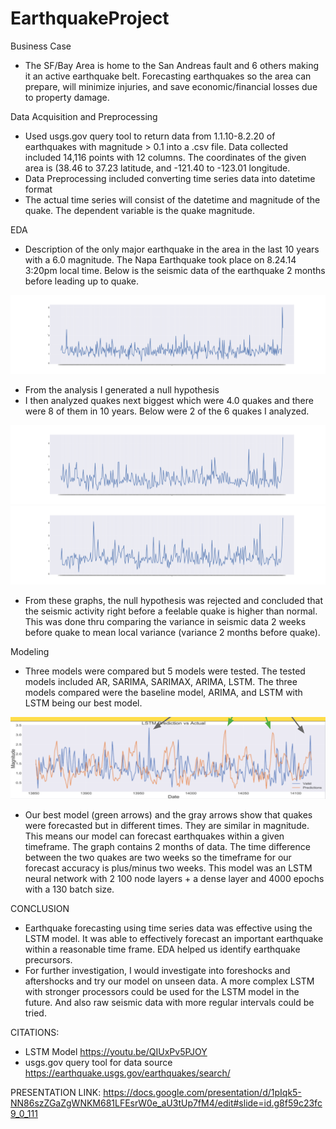 # EarthquakeProject

Business Case
- The SF/Bay Area is home to the San Andreas fault and 6 others making it an active earthquake belt. Forecasting earthquakes so the area can prepare, will minimize injuries, and save economic/financial losses due to property damage. 

Data Acquisition and Preprocessing
- Used usgs.gov query tool to return data from 1.1.10-8.2.20 of earthquakes with magnitude > 0.1 into a .csv file. Data collected included 14,116 points with 12 columns. The coordinates of the given area is (38.46 to 37.23 latitude, and -121.40 to -123.01 longitude.
- Data Preprocessing included converting time series data into datetime format
- The actual time series will consist of the datetime and magnitude of the quake. The dependent variable is the quake magnitude.

EDA
- Description of the only major earthquake in the area in the last 10 years with a 6.0 magnitude.  The Napa Earthquake took place on 8.24.14 3:20pm local time. Below is the seismic data of the earthquake 2 months before leading up to quake.

![](images/Napaquake_copy.png)

- From the analysis I generated a null hypothesis 
- I then analyzed quakes next biggest which were 4.0 quakes and there were 8 of them in 10 years. Below were 2 of the 6 quakes I analyzed.

![](images/quakeA_copy.png)
![](images/quakeB_copy.png)

- From these graphs, the null hypothesis was rejected and concluded that the seismic activity right before a feelable quake is higher than normal. This was done thru comparing the variance in seismic data 2 weeks before quake to mean local variance (variance 2 months before quake).


Modeling
 - Three models were compared but 5 models were tested. The tested models included AR, SARIMA, SARIMAX, ARIMA, LSTM. The three models compared were the baseline model, ARIMA, and LSTM with LSTM being our best model. 
 
 ![](images/FinalLSTM.png)
- Our best model (green arrows) and the gray arrows show that quakes were forecasted but in different times. They are similar in magnitude. This means our model can forecast earthquakes within a given timeframe. The graph contains 2 months of data. The time difference between the two quakes are two weeks so the timeframe for our forecast accuracy is plus/minus two weeks. This model was an LSTM neural network with 2 100 node layers + a dense layer and 4000 epochs with a 130 batch size.  

CONCLUSION
- Earthquake forecasting using time series data was effective using the  LSTM model. It was able to effectively forecast an important earthquake within a reasonable time frame. EDA helped us identify earthquake precursors.
- For further investigation, I would investigate into foreshocks and aftershocks and try our model on unseen data. A more complex LSTM with stronger processors could be used for the LSTM model in the future. And also raw seismic data with more regular intervals could be tried.

CITATIONS:
- LSTM Model https://youtu.be/QIUxPv5PJOY
- usgs.gov query tool for data source https://earthquake.usgs.gov/earthquakes/search/

PRESENTATION LINK:
https://docs.google.com/presentation/d/1pIqk5-NN86szZGaZgWNKM681LFEsrW0e_aU3tUp7fM4/edit#slide=id.g8f59c23fc9_0_111


